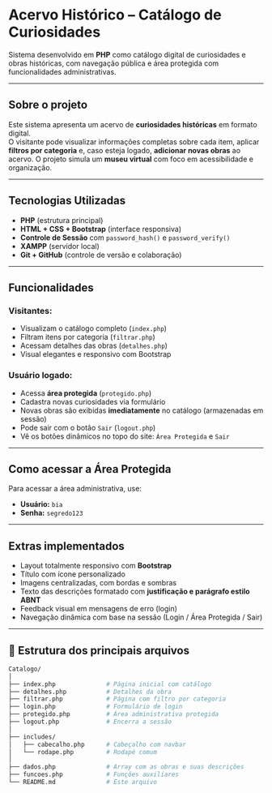 # Acervo Histórico – Catálogo de Curiosidades

Sistema desenvolvido em **PHP** como catálogo digital de curiosidades e obras históricas, com navegação pública e área protegida com funcionalidades administrativas.

---

## Sobre o projeto

Este sistema apresenta um acervo de **curiosidades históricas** em formato digital.  
O visitante pode visualizar informações completas sobre cada item, aplicar **filtros por categoria** e, caso esteja logado, **adicionar novas obras** ao acervo. O projeto simula um **museu virtual** com foco em acessibilidade e organização.

---

## Tecnologias Utilizadas

- **PHP** (estrutura principal)
- **HTML + CSS + Bootstrap** (interface responsiva)
- **Controle de Sessão** com `password_hash()` e `password_verify()`
- **XAMPP** (servidor local)
- **Git + GitHub** (controle de versão e colaboração)

---

## Funcionalidades

### Visitantes:
- Visualizam o catálogo completo (`index.php`)
- Filtram itens por categoria (`filtrar.php`)
- Acessam detalhes das obras (`detalhes.php`)
- Visual elegantes e responsivo com Bootstrap

### Usuário logado:
- Acessa **área protegida** (`protegido.php`)
- Cadastra novas curiosidades via formulário
- Novas obras são exibidas **imediatamente** no catálogo (armazenadas em sessão)
- Pode sair com o botão `Sair` (`logout.php`)
- Vê os botões dinâmicos no topo do site: `Área Protegida` e `Sair`

---

## Como acessar a Área Protegida

Para acessar a área administrativa, use:

- **Usuário:** `bia`  
- **Senha:** `segredo123`

---

## Extras implementados

- Layout totalmente responsivo com **Bootstrap**
- Título com ícone personalizado
- Imagens centralizadas, com bordas e sombras
- Texto das descrições formatado com **justificação e parágrafo estilo ABNT**
- Feedback visual em mensagens de erro (login)
- Navegação dinâmica com base na sessão (Login / Área Protegida / Sair)

---

## 📂 Estrutura dos principais arquivos

```bash
Catalogo/
│
├── index.php              # Página inicial com catálogo
├── detalhes.php           # Detalhes da obra
├── filtrar.php            # Página com filtro por categoria
├── login.php              # Formulário de login
├── protegido.php          # Área administrativa protegida
├── logout.php             # Encerra a sessão
│
├── includes/
│   ├── cabecalho.php      # Cabeçalho com navbar
│   └── rodape.php         # Rodapé comum
│
├── dados.php              # Array com as obras e suas descrições
├── funcoes.php            # Funções auxiliares
└── README.md              # Este arquivo
